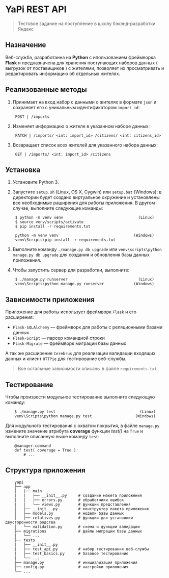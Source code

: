 YaPi REST API 
==============
> Тестовое задание на поступление в школу бэкэнд-разработки Яндекс

Назначение
----------

Веб-служба, разработанна на **Python** с ипользованием фреймворка **Flask** и 
предназначена для хранения поступающих наборов данных ( выгрузок от поставищиков ) 
с жителями, позволяет их просматривать и редактировать информацию об отдельных жителях.

Реализованные методы
--------------------

1. Принимает на вход набор с данными о жителях в формате `json` и сохраняет его с уникальным идентификатором `import_id`:

        POST | /imports

2. Изменяет информацию о жителе в указанном наборе данных:

        PATCH | /imports/ <int: import_id> /citizens/ <int: citizens_id>

3. Возвращает список всех жителей для указанного набора данных:

        GET | /imports/ <int: import_id> /citizens

Установка
---------

1. Установите Python 3.
2. Запустите `setup.sh` (Linux, OS X, Cygwin) или `setup.bat` (Windows): в директории будет создано виртуальное окружение и установлены все необходимые раширения для работы приложения. В другом случае, выполните следующие команды:

        $ python -m venv venv                                 (Linux)
        $ source venv/scripts/activate
        $ pip install -r requirements.txt

        python -m venv venv                                 (Windows)
        venv\Scripts\pip install -r requirements.txt

3. Выполните команду `./manage.py db upgrade` или `venv\scripts\python manage.py db upgrade` для создания и обновления базы данных приложения.

4. Чтобы запустить сервер для разработки, выполните:

        $ ./manage.py runserver                               (Linux)
        venv\Scripts\python manage.py runserver             (Windows)

Зависимости приложения
----------------------
Приложение для работы использует фреймворк `Flask` и его расширения:

- `Flask-SQLAlchemy` — фреймворк для работы с реляционными базами данных
- `Flask-Script` — парсер командной строки
- `Flask-Migrate` — фреймворк миграции базы данных

А так же расширение `Cerebrus` для реализации валидации входящих данных и клиент `HTTPie` для тестирование веб-службы.

>Все остальные зависимости описаны в файле `requirements.txt`

Тестирование
------------
Чтобы произвести модульное тестирование выполните следующую команду:

        $ ./manage.py test                                     (Linux)
        venv\Scripts\python manage.py test                   (Windows)

Для модульного тестирования с охватом покрытия, в файле `manage.py` измените значение атрибута **coverage** функции *test()* на `True` и выполните описанную выше команду `test`:

        @manager.command
        def test( coverage = True ):
            # ...

Структура приложения
--------------------
        yapi
        ├── app
        │   ├── main
        |   |   ├── __init__.py     # создание макета приложения
        |   |   ├── errors.py       # обработчики ошибок
        |   |   └── views.py        # функции представления
        │   ├── __init__.py         # конструктор пакета приложения
        │   ├── models.py           # модели базы данных
        │   ├── relatives.py        # функции для установкии двусторонности родства
        │   └── validation.py       # схема и функции валидации
        ├── migrations              # файлы миграции базы данных
        |   └── ...
        ├── tests
        |   ├── __init__.py
        |   ├── test_api.py         # набор тестирования веб-службы
        |   ├── test_basics.py      # базовое тестирование
        |   └── ...
        ├── manage.py               # инициализация приложения
        ├── config.py               # настройки приложения
        └── ...
